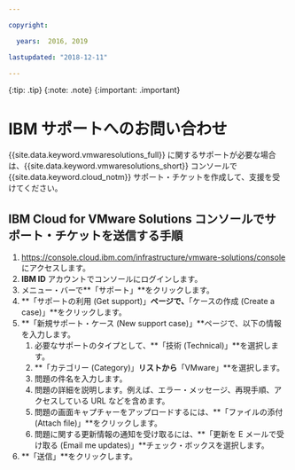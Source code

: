 ```yaml
---

copyright:

  years:  2016, 2019

lastupdated: "2018-12-11"

---
```


{:tip: .tip}
{:note: .note}
{:important: .important}

# IBM サポートへのお問い合わせ

{{site.data.keyword.vmwaresolutions_full}} に関するサポートが必要な場合は、{{site.data.keyword.vmwaresolutions_short}} コンソールで {{site.data.keyword.cloud_notm}} サポート・チケットを作成して、支援を受けてください。

## IBM Cloud for VMware Solutions コンソールでサポート・チケットを送信する手順

1. https://console.cloud.ibm.com/infrastructure/vmware-solutions/console にアクセスします。
2. **IBM ID** アカウントでコンソールにログインします。
3. メニュー・バーで**「サポート」**をクリックします。
4. **「サポートの利用 (Get support)」**ページで、**「ケースの作成 (Create a case)」**をクリックします。
5. **「新規サポート・ケース (New support case)」**ページで、以下の情報を入力します。
   1. 必要なサポートのタイプとして、**「技術 (Technical)」**を選択します。   
   2. **「カテゴリー (Category)」**リストから**「VMware」**を選択します。  
   3. 問題の件名を入力します。
   4. 問題の詳細を説明します。例えば、エラー・メッセージ、再現手順、アクセスしている URL などを含めます。
   5. 問題の画面キャプチャーをアップロードするには、**「ファイルの添付 (Attach file)」**をクリックします。
   6. 問題に関する更新情報の通知を受け取るには、**「更新を E メールで受け取る (Email me updates)」**チェック・ボックスを選択します。
6. **「送信」**をクリックします。
